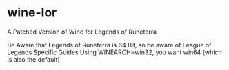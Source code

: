 # wine-lor
A Patched Version of Wine for Legends of Runeterra

Be Aware that Legends of Runeterra is 64 Bit, so be aware of League of Legends Specific Guides Using WINEARCH=win32, you want win64 (which is also the default) 
